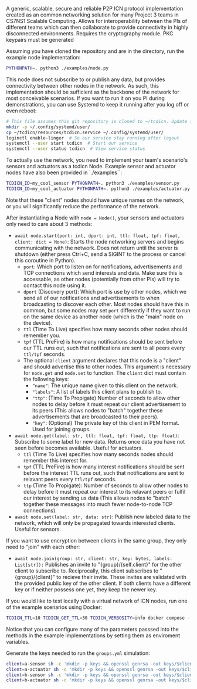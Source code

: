 A generic, scalable, secure and reliable P2P ICN protocol implementation created as an common networking solution for many Project 3 teams in CS7NS1 Scalable Computing. Allows for interoperability between the PIs of different teams which can then collaborate to provide connectivity in highly disconnected environments. Requires the cryptography module. PKC keypairs must be generated 

Assuming you have cloned the repository and are in the directory, run the example node implementation:

```bash
PYTHONPATH=. python3 ./examples/node.py
```

This node does not subscribe to or publish any data, but provides connectivity between other nodes in the network. As such, this implementation should be sufficient as the backbone of the network for most conceivable scenarios. If you want to run it on you PI during demonstrations, you can use Systemd to keep it running after you log off or even reboot:

```bash
# This file assumes this git repository is cloned to ~/tcdicn. Update it if otherwise
mkdir -p ~/.config/systemd/user/
cp ~/tcdicn/resources/tcdicn.service ~/.config/systemd/user/
loginctl enable-linger  # So our service stay running after logout
systemctl --user start tcdicn  # Start our service
systemctl --user status tcdicn  # View service status
```

To actually use the network, you need to implement your team's scenario's sensors and actuators as a tcdicn Node. Example sensor and actuator nodes have also been provided in `./examples``:

``` bash
TCDICN_ID=my_cool_sensor PYTHONPATH=. python3 ./examples/sensor.py
TCDICN_ID=my_cool_actuator PYTHONPATH=. python3 ./examples/actuator.py
```

Note that these "client" nodes should have unique names on the network, or you will significantly reduce the performance of the network.

After instantiating a Node with `node = Node()`, your sensors and actuators only need to care about 3 methods:
- `await node.start(port: int, dport: int, ttl: float, tpf: float, client: dict = None)`: Starts the node networking servers and begins communicating with the network. Does not return until the server is shutdown (either press Ctrl+C, send a SIGINT to the process or cancel this coroutine in Python).
  - `port`: Which port to listen on for notifications, advertisements and TCP connections which send interests and data. Make sure this is accessable, as other nodes (potentially from other PIs) will try to contact this node using it.
  - `dport` (Discovery port): Which port is use by other nodes, which we send all of our notifications and advertisements to when broadcasting to discover each other. Most nodes should have this in common, but some nodes may set `port` differently if they want to run on the same device as another node (which is the "main" node on the device).
  - `ttl` (Time To Live) specifies how many seconds other nodes should remember you.
  - `tpf` (TTL PreFire) is how many notifications should be sent before our TTL runs out, such that notifications are sent to all peers every `ttl/tpf` seconds.
  - The optional `client` argument declares that this node is a "client" and should advertise this to other nodes. This argument is necessary for `node.get` and `node.set` to function. The `client` dict must contain the following keys:
    - `"name"`: The unique name given to this client on the network.
    - `"labels"`: A list of labels this client plans to publish to.
    - `"ttp"`: (Time To Propigate) Number of seconds to allow other nodes to delay before it must repeat our client advertisement to its peers (This allows nodes to "batch" together these advertisements that are broadcasted to their peers).
    - `"key"`: (Optional) The private key of this client in PEM format. Used for joining groups.
- `await node.get(label: str, ttl: float, tpf: float, ttp: float)`: Subscribe to some label for new data. Returns once data you have not seen before becomes available. Useful for actuators.
  - `ttl` (Time To Live) specifies how many seconds nodes should remember this interest for.
  - `tpf` (TTL PreFire) is how many interest notifications should be sent before the interest TTL runs out, such that notifications are sent to relavant peers every `ttl/tpf` seconds.
  - `ttp` (Time To Propigate): Number of seconds to allow other nodes to delay before it must repeat our interest to its relavant peers or fulfil our interest by sending us data (This allows nodes to "batch" together these messages into much fewer node-to-node TCP connections).
- `await node.set(label: str, data: str)`: Publish new labeled data to the network, which will only be propagated towards interested clients. Useful for sensors.

If you want to use encryption between clients in the same group, they only need to "join" with each other:
- `await node.join(group: str, client: str, key: bytes, labels: List[str]):` Publishes an invite to "{group}/{self.client}" for the other client to subscribe to. Reciprocally, this client subscribes to "{group}/{client}" to recieve their invite. These invites are validated with the provided public key of the other client. If both clients have a different key or if neither possess one yet, they keep the newer key.

If you would like to test locally with a virtual network of ICN nodes, run one of the example scenarios using Docker:

```bash
TCDICN_TTL=10 TCDICN_GET_TTL=30 TCDICN_VERBOSITY=info docker compose --file simulations/paths.yml up --build
```
Notice that you can configure many of the parameters passsed into the methods in the example implementations by setting them as enviroment variables.

Generate the keys needed to run the `groups.yml` simulation:
```bash
client=a-sensor sh -c 'mkdir -p keys && openssl genrsa -out keys/$client.pem 2048 && openssl rsa -in keys/$client.pem -pubout -out keys/$client'
client=a-actuator sh -c 'mkdir -p keys && openssl genrsa -out keys/$client.pem 2048 && openssl rsa -in keys/$client.pem -pubout -out keys/$client'
client=b-sensor sh -c 'mkdir -p keys && openssl genrsa -out keys/$client.pem 2048 && openssl rsa -in keys/$client.pem -pubout -out keys/$client'
client=b-actuator sh -c 'mkdir -p keys && openssl genrsa -out keys/$client.pem 2048 && openssl rsa -in keys/$client.pem -pubout -out keys/$client'
```
